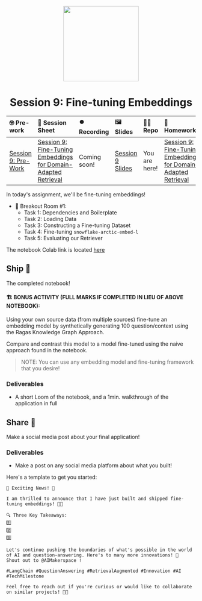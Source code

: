 <p align = "center" draggable=”false” ><img src="https://github.com/AI-Maker-Space/LLM-Dev-101/assets/37101144/d1343317-fa2f-41e1-8af1-1dbb18399719" 
     width="200px"
     height="auto"/>
</p>

## <h1 align="center" id="heading">Session 9: Fine-tuning Embeddings</h1>

| 🤓 Pre-work | 📰 Session Sheet | ⏺️ Recording     | 🖼️ Slides        | 👨‍💻 Repo         | 📝 Homework      | 📁 Feedback       |
|:-----------------|:-----------------|:-----------------|:-----------------|:-----------------|:-----------------|:-----------------|
| [Session 9: Pre-Work](https://www.notion.so/Session-9-Fine-Tuning-Embeddings-or-Domain-Adapted-Retrieval-1c8cd547af3d8149ad72c973dc5cf5a4?pvs=4#1c8cd547af3d81e0be77c44ecd1f3b18) | [Session 9: Fine-Tuning Embeddings for Domain-Adapted Retrieval](https://www.notion.so/Session-9-Fine-Tuning-Embeddings-or-Domain-Adapted-Retrieval-1c8cd547af3d8149ad72c973dc5cf5a4) | Coming soon! | [Session 9 Slides](https://www.canva.com/design/DAGjaWnHcpc/FldhHF9cO4TE-sMajps5Zg/edit?utm_content=DAGjaWnHcpc&utm_campaign=designshare&utm_medium=link2&utm_source=sharebutton) | You are here! | [Session 9: Fine-Tuning Embeddings for Domain-Adapted Retrieval](https://forms.gle/2HBCAp2PTGjvBejd8) | [AIE6 Feedback 4/29](https://forms.gle/rmo1SBia2vvyBxaU8) |

In today's assignment, we'll be fine-tuning embeddings!

- 🤝 Breakout Room #1:
  - Task 1: Dependencies and Boilerplate
  - Task 2: Loading Data
  - Task 3: Constructing a Fine-tuning Dataset
  - Task 4: Fine-tuning `snowflake-arctic-embed-l`
  - Task 5: Evaluating our Retriever
    
The notebook Colab link is located [here](https://colab.research.google.com/drive/1oISd4Tt3CKcF8SZ9T90PKX_PDhN5JKuM?usp=sharing)

## Ship 🚢

The completed notebook!

#### 🏗️ BONUS ACTIVITY (FULL MARKS IF COMPLETED IN LIEU OF ABOVE NOTEBOOK):

Using your own source data (from multiple sources) fine-tune an embedding model by synthetically generating 100 question/context using the Ragas Knowledge Graph Approach.

Compare and contrast this model to a model fine-tuned using the naive approach found in the notebook. 

> NOTE: You can use any embedding model and fine-tuning framework that you desire!

### Deliverables

- A short Loom of the notebook, and a 1min. walkthrough of the application in full

## Share 🚀

Make a social media post about your final application!

### Deliverables

- Make a post on any social media platform about what you built!

Here's a template to get you started:

```
🚀 Exciting News! 🚀

I am thrilled to announce that I have just built and shipped fine-tuning embeddings! 🎉🤖

🔍 Three Key Takeaways:
1️⃣ 
2️⃣ 
3️⃣ 

Let's continue pushing the boundaries of what's possible in the world of AI and question-answering. Here's to many more innovations! 🚀
Shout out to @AIMakerspace !

#LangChain #QuestionAnswering #RetrievalAugmented #Innovation #AI #TechMilestone

Feel free to reach out if you're curious or would like to collaborate on similar projects! 🤝🔥
```
